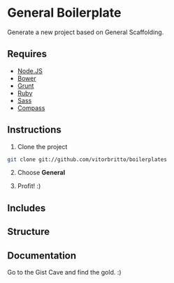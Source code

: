# General Boilerplate

Generate a new project based on General Scaffolding.

## Requires

- [Node.JS](http://nodejs.org/)
- [Bower](http://bower.io)
- [Grunt](http://gruntjs.com)
- [Ruby](https://www.ruby-lang.org/pt/)
- [Sass](http://sass-lang.com/)
- [Compass](http://compass-style.org/)


## Instructions

1. Clone the project

  ```bash
  git clone git://github.com/vitorbritto/boilerplates
  ```
2. Choose **General**

3. Profit! :)


## Includes


## Structure


## Documentation

Go to the Gist Cave and find the gold. :)
